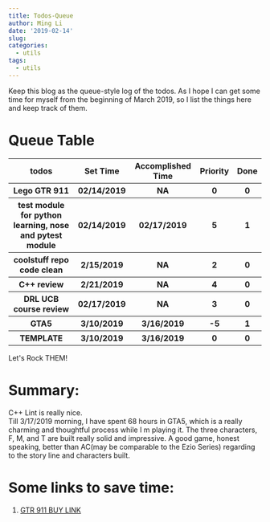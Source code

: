```yaml
---
title: Todos-Queue
author: Ming Li
date: '2019-02-14'
slug: 
categories:
  - utils
tags:
  - utils
---
```


Keep this blog as the queue-style log of the todos. As I hope I can get some time for myself from the beginning of March 2019, so I list the things here and keep track of them.
# Queue Table
<table>
        <tr>
            <th>todos</th>
            <th>Set Time</th>
            <th>Accomplished Time</th>
            <th>Priority</th>
            <th>Done</th>
        </tr>
        <tr>
            <th>Lego GTR 911</th>
            <th>02/14/2019</th>
            <th>NA</th>
            <th>0</th>
            <th>0</th>
        </tr>
        <tr>
            <th>test module for python learning, nose and pytest module</th>
            <th>02/14/2019</th>
            <th>02/17/2019</th>
            <th>5</th>
            <th>1</th>
        </tr>
        <tr>
            <th>coolstuff repo code clean</th>
            <th>2/15/2019</th>
            <th>NA</th>
            <th>2</th>
            <th>0</th>
        </tr>
        <tr>
            <th>C++ review</th>
            <th>2/21/2019</th>
            <th>NA</th>
            <th>4</th>
            <th>0</th>
        </tr>
        <tr>
            <th>DRL UCB course review</th>
            <th>02/17/2019</th>
            <th>NA</th>
            <th>3</th>
            <th>0</th>
        </tr>
        <tr>
            <th>GTA5</th>
            <th>3/10/2019</th>
            <th>3/16/2019</th>
            <th>-5</th>
            <th>1</th>
        </tr>
        <tr>
            <th>TEMPLATE</th>
            <th>3/10/2019</th>
            <th>3/16/2019</th>
            <th>0</th>
            <th>0</th>
        </tr>
    </table>

Let's Rock THEM!


# Summary:     
C++ Lint is really nice.    
Till 3/17/2019 morning, I have spent 68 hours in GTA5, which is a really charming and thoughtful process while I m playing it. The three characters, F, M, and T are built really solid and impressive. A good game, honest speaking, better than AC(may be comparable to the Ezio Series) regarding to the story line and characters built.     


# Some links to save time: 
1. [GTR 911 BUY LINK](https://shop.lego.com/en-US/product/Porsche-911-GT3-RS-42056)   


